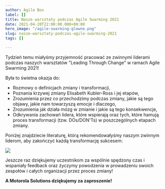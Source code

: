 ```yaml
---
author: Agile Box
label: []
title: Nasze warsztaty podczas Agile Swarming 2021
date: 2021-04-20T22:00:00.000+00:00
hero_image: "/agile-swarming-glowne.png"
slug: nasze-warsztaty-podczas-agile-swarming-2021
tags: []

---
```

Tydzień temu miałyśmy przyjemność pracować ze zwinnymi liderami podczas naszych warsztatów "Leading Through Change" w ramach Agile Swarming 2021!

Była to świetna okazja do:

* Rozmowy o definicjach zmiany i transformacji,
* Poznania krzywej zmiany Elisabeth Kubler-Ross i jej etapów,
* Zrozumienia przez co przechodzimy podczas zmiany, jakie są tego objawy, jakie nam towarzyszą emocje i dlaczego,
* Zrozumienia jak działa mózg w zmianie i jakie są tego konsekwencje,
* Odkrywania zachowań lidera, które wspierają oraz tych, które hamują proces transformacji (tzw. DOs/DON'Ts) w poszczególnych etapach zmiany.

Poniżej znajdziecie literaturę, którą rekomendowałyśmy naszym zwinnym liderom, aby zakończyć każdą transformację sukcesem:

![](/agile-swarming-polecana-literatura.jpg)

Jeszcze raz dziękujemy uczestnikom za wspólnie spędzony czas i wspaniały feedback oraz życzymy powodzenia w prowadzeniu swoich zespołów i całych organizacji przez proces zmiany!‍

**A Motorola Solutions dziękujemy za zaproszenie!**